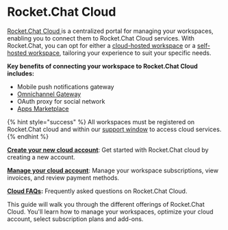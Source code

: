 # Rocket.Chat Cloud

[Rocket.Chat Cloud ](https://cloud.rocket.chat/)is a centralized portal for managing your workspaces, enabling you to connect them to Rocket.Chat Cloud services. With Rocket.Chat, you can opt for either a [cloud-hosted workspace](https://docs.rocket.chat/customer-center/cloud-services-center/rocket.chat-cloud-hosting-service-level-agreement-sla) or a [self-hosted workspace](../../deploy/deploy-rocket.chat/), tailoring your experience to suit your specific needs.

**Key benefits of connecting your workspace to Rocket.Chat Cloud includes:**

* Mobile push notifications gateway
* [Omnichannel Gateway](../omnichannel/)
* OAuth proxy for social network
* [Apps Marketplace](../../extend-rocket.chat-capabilities/rocket.chat-marketplace/)

{% hint style="success" %}
All workspaces must be registered on Rocket.Chat cloud and within our [support window](../../customer-center/support-center/premium-support-plans/support-prerequisites-and-version-durability.md#support-window-duration) to access cloud services.
{% endhint %}

[**Create your new cloud account**](create-your-new-cloud-account.md): Get started with Rocket.Chat cloud by creating a new account.

[**Manage your cloud account**](manage-your-cloud-account/): Manage your workspace subscriptions, view invoices, and review payment methods.

[**Cloud FAQs**](../../resources/frequently-asked-questions/cloud-faqs.md)**:** Frequently asked questions on Rocket.Chat Cloud.

This guide will walk you through the different offerings of Rocket.Chat Cloud. You'll learn how to manage your workspaces, optimize your cloud account, select subscription plans and add-ons.
